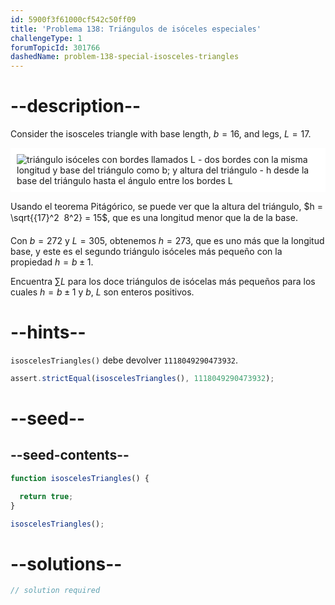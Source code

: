 ```yaml
---
id: 5900f3f61000cf542c50ff09
title: 'Problema 138: Triángulos de isóceles especiales'
challengeType: 1
forumTopicId: 301766
dashedName: problem-138-special-isosceles-triangles
---
```


# --description--

Consider the isosceles triangle with base length, $b = 16$, and legs, $L = 17$.

<img class="img-responsive center-block" alt="triángulo isóceles con bordes llamados L - dos bordes con la misma longitud y base del triángulo como b; y altura del triángulo - h desde la base del triángulo hasta el ángulo entre los bordes L" src="https://cdn.freecodecamp.org/curriculum/project-euler/special-isosceles-triangles.png" style="background-color: white; padding: 10px;" />

Usando el teorema Pitágórico, se puede ver que la altura del triángulo, $h = \sqrt{{17}^2  8^2} = 15$, que es una longitud menor que la de la base.

Con $b = 272$ y $L = 305$, obtenemos $h = 273$, que es uno más que la longitud base, y este es el segundo triángulo isóceles más pequeño con la propiedad $h = b ± 1$.

Encuentra $\sum{L}$ para los doce triángulos de isócelas más pequeños para los cuales $h = b ± 1$ y $b$, $L$ son enteros positivos.

# --hints--

`isoscelesTriangles()` debe devolver `1118049290473932`.

```js
assert.strictEqual(isoscelesTriangles(), 1118049290473932);
```

# --seed--

## --seed-contents--

```js
function isoscelesTriangles() {

  return true;
}

isoscelesTriangles();
```

# --solutions--

```js
// solution required
```
